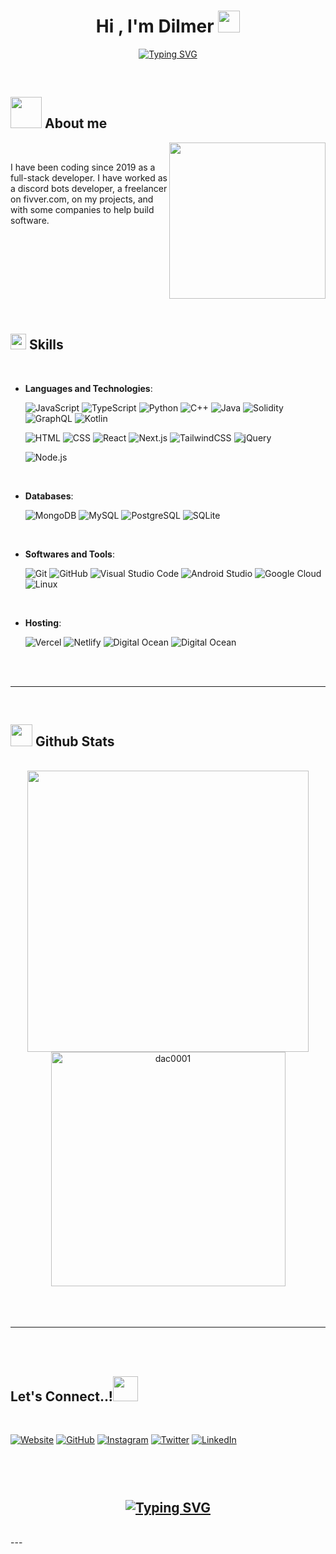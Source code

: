 <h1 align="center"><b>Hi , I'm Dilmer </b><img src="https://media.giphy.com/media/hvRJCLFzcasrR4ia7z/giphy.gif" width="35"></h1>

<p align="center">
  <a href="https://git.io/typing-svg"><img src="https://readme-typing-svg.demolab.com?font=Fira+Code&pause=1000&color=F0E68C&center=true&width=435&lines=Full-stack+developer+" alt="Typing SVG" /></a>
</p>

<br>

## <picture><img src = "https://media.giphy.com/media/h40KAteJarafHHPW54/giphy.gif" width = 50px></picture> **About me**

<picture><img align="right" src="https://media.giphy.com/media/jdPMeyv9rn0hZHh8n9/giphy.gif" width = 250px></picture>

<br>

I have been coding since 2019 as a full-stack developer. I have worked as a discord bots developer, a freelancer on fivver.com, on my projects, and with some companies to help build software.

<br><br>

<img src="https://media.giphy.com/media/35KdITWHGIhfXfup4g/giphy.gif" height="10" width="800"><br><br>

## <img src="https://media.giphy.com/media/QssGEmpkyEOhBCb7e1/giphy.gif" width ="25"><b> Skills</b>

<br>

<p align="center">

- **Languages and Technologies**:

  ![JavaScript](https://img.shields.io/static/v1?style=flat&label=&message=Javascript&color=404EED&logo=javascript&logoColor=white)
  ![TypeScript](https://img.shields.io/static/v1?style=flat&label=&message=TypeScript&color=404EED&logo=typescript&logoColor=white)
  ![Python](https://img.shields.io/static/v1?style=flat&label=&message=Python&color=404EED&logo=python&logoColor=white)
  ![C++](https://img.shields.io/static/v1?style=flat&label=&message=C%2B%2B&color=404EED&logo=c%2B%2B&logoColor=white)
  ![Java](https://img.shields.io/static/v1?style=flat&label=&message=Java&color=404EED&logo=Java-ED8B00&logoColor=white)
  ![Solidity](https://img.shields.io/static/v1?style=flat&label=&message=Solidity&color=404EED&logo=solidity&logoColor=white)
  ![GraphQL](https://img.shields.io/static/v1?style=flat&label=&message=GraphQL&color=404EED&logo=graphql&logoColor=white)
  ![Kotlin](https://img.shields.io/static/v1?style=flat&label=&message=Kotlin&color=404EED&logo=kotlin&logoColor=white)

  ![HTML](https://img.shields.io/static/v1?style=flat&label=&message=HTML&color=404EED&logo=html5&logoColor=white)
  ![CSS](https://img.shields.io/static/v1?style=flat&label=&message=CSS&color=404EED&logo=css3&logoColor=white)
  ![React](https://img.shields.io/static/v1?style=flat&label=&message=React&color=404EED&logo=react&logoColor=white)
  ![Next.js](https://img.shields.io/static/v1?style=flat&label=&message=Next.js&color=404EED&logo=nextdotjs&logoColor=white)
  ![TailwindCSS](https://img.shields.io/static/v1?style=flat&label=&message=TailwindCSS&color=404EED&logo=tailwindcss&logoColor=white)
  ![jQuery](https://img.shields.io/static/v1?style=flat&label=&message=jQuery&color=404EED&logo=jquery&logoColor=white)

  ![Node.js](https://img.shields.io/static/v1?style=flat&label=&message=Node.js&color=404EED&logo=nodedotjs&logoColor=white)
<br>   
    
- **Databases**:

  ![MongoDB](https://img.shields.io/static/v1?style=flat&label=&message=MongoDB&color=404EED&logo=mongodb&logoColor=white)
  ![MySQL](https://img.shields.io/static/v1?style=flat&label=&message=MySQL&color=404EED&logo=mysql&logoColor=white)
  ![PostgreSQL](https://img.shields.io/static/v1?style=flat&label=&message=PostgreSQL&color=404EED&logo=postgresql&logoColor=white)
  ![SQLite](https://img.shields.io/static/v1?style=flat&label=&message=SQLite&color=404EED&logo=sqlite&logoColor=white)
<br>

- **Softwares and Tools**:

  ![Git](https://img.shields.io/static/v1?style=flat&label=&message=Git&color=404EED&logo=git&logoColor=white)
  ![GitHub](https://img.shields.io/static/v1?style=flat&label=&message=GitHub&color=404EED&logo=github&logoColor=white)
  ![Visual Studio Code](https://img.shields.io/static/v1?style=flat&label=&message=Visual%20Studio%20Code&color=404EED&logo=visual-studio-code&logoColor=white)
  ![Android Studio](https://img.shields.io/static/v1?style=flat&label=&message=Android%20Studio&color=404EED&logo=android-studio&logoColor=white)
  ![Google Cloud](https://img.shields.io/static/v1?style=flat&label=&message=Google%20Cloud&color=404EED&logo=google-cloud&logoColor=white)
  ![Linux](https://img.shields.io/static/v1?style=flat&label=&message=Linux&color=404EED&logo=linux&logoColor=white)
<br>

- **Hosting**:

  ![Vercel](https://img.shields.io/static/v1?style=flat&label=&message=Vercel&color=404EED&logo=vercel&logoColor=white)
  ![Netlify](https://img.shields.io/static/v1?style=flat&label=&message=Netlify&color=404EED&logo=netlify&logoColor=white)
  ![Digital Ocean](https://img.shields.io/static/v1?style=flat&label=&message=Digital%20Ocean&color=404EED&logo=digitalocean&logoColor=white)
  ![Digital Ocean](https://img.shields.io/static/v1?style=flat&label=&message=Amazon%20AWS&color=404EED&logo=amazonaws&logoColor=white)
</p>

<br>
<br>

---

<br>

## <img src="https://media.giphy.com/media/iY8CRBdQXODJSCERIr/giphy.gif" width="35"><b> Github Stats </b>

<br>

<div align="center">

<a href="https://github.com/dac0001/">
  <img src="https://github-readme-stats.vercel.app/api?username=dac0001&include_all_commits=true&count_private=true&show_icons=true&line_height=20&title_color=7A7ADB&icon_color=404EED&text_color=404EED&bg_color=0,000000,130F40" width="450"/>
  <img src="https://github-readme-stats.vercel.app/api/top-langs?username=dac0001&show_icons=true&locale=en&layout=compact&line_height=20&title_color=7A7ADB&icon_color=2234AE&text_color=D3D3D3&bg_color=0,000000,130F40" width="375"  alt="dac0001"/>

</a>
</div>

<br>
<br>
<br>

---

<br>
<br>

## <b> Let's Connect..!</b><img src="https://media.giphy.com/media/eJI3szMKzUWbaALqcn/giphy.gif" width ="40">

<br>
<div align='left'>

[![Website](https://img.shields.io/static/v1?style=flat&label=&message=Website&color=404EED&logo=aboutdotme&logoColor=white)](https://dac-development.vercel.app)
[![GitHub](https://img.shields.io/static/v1?style=flat&label=&message=GitHub&color=404EED&logo=github&logoColor=white)](https://github.com/dac0001)
[![Instagram](https://img.shields.io/static/v1?style=flat&label=&message=Instagram&color=404EED&logo=instagram&logoColor=white)](https://instagram.com/flashunter99)
[![Twitter](https://img.shields.io/static/v1?style=flat&label=&message=Twitter&color=404EED&logo=twitter&logoColor=white)](https://twitter.com/flashunter99)
[![LinkedIn](https://img.shields.io/static/v1?style=flat&label=&message=LinkedIn&color=404EED&logo=linkedin&logoColor=white)](https://linkedin.com/in/altamiranocd/)
</div>

<img src="https://media.giphy.com/media/35KdITWHGIhfXfup4g/giphy.gif" height="10" width="800"><br><br>
<br>

<div align='center'>

## <a href="https://git.io/typing-svg"><img src="https://readme-typing-svg.demolab.com?font=Fira+Code&pause=1000&width=435&lines=Faster%3F+Impossible" alt="Typing SVG" /></a>
</div>
<br>
---
<br>
